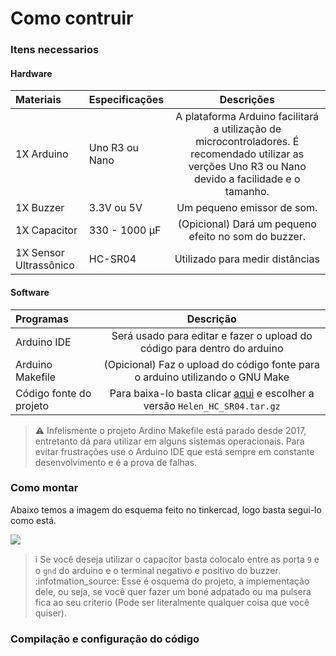 # Como contruir

### Itens necessarios

#### Hardware

| Materiais              | Especificações | Descrições |
|:-----------------------|:---------------|:--------------------------:|
| 1X Arduino             | Uno R3 ou Nano | A plataforma Arduino facilitará a utilização de microcontroladores. É recomendado utilizar as verções Uno R3 ou Nano devido a facilidade e o tamanho. |
| 1X Buzzer              | 3.3V ou 5V     | Um pequeno emissor de som. |
| 1X Capacitor           | 330 - 1000 µF  | (Opicional) Dará um pequeno efeito no som do buzzer. |
| 1X Sensor Ultrassônico | HC-SR04        | Utilizado para medir distâncias |

#### Software

| Programas | Descrição |
|:----------|:---------:|
| Arduino IDE | Será usado para editar e fazer o upload do código para dentro do arduino |
| Arduino Makefile | (Opicional) Faz o upload do código fonte para o arduino utilizando o GNU Make |
| Código fonte do projeto | Para baixa-lo basta clicar [aqui](https://github.com/Samuel-de-Oliveira/Helen/releases) e escolher a versão `Helen_HC_SR04.tar.gz` |

> :warning: Infelismente o projeto Ardino Makefile está parado desde 2017, entretanto dá para utilizar em alguns sistemas operacionais. Para evitar frustrações use o Arduino IDE que está sempre em constante desenvolvimento e é a prova de falhas.

### Como montar

Abaixo temos a imagem do esquema feito no tinkercad, logo basta segui-lo como está.

<img src="https://www.redbytes.in/wp-content/uploads/2018/04/arduino-1-logo-png-transparent.png">

> :information_source: Se você deseja utilizar o capacitor basta colocalo entre as porta `9` e o `gnd` do arduino e o terminal negativo e positivo do buzzer.
> :infotmation_source: Esse é osquema do projeto, a implementação dele, ou seja, se você quer fazer um boné adpatado ou ma pulsera fica ao seu criterio (Pode ser literalmente qualquer coisa que você quiser).

### Compilação e configuração do código
